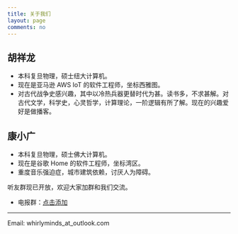 ```yaml
---
title: 关于我们
layout: page
comments: no
---
```


## 胡祥龙
  - 本科复旦物理，硕士纽大计算机。
  - 现在是亚马逊 AWS IoT 的软件工程师，坐标西雅图。
  - 对古代战争史感兴趣，其中以冷热兵器更替时代为甚。读书多，不求甚解。对古代文学，科学史，心灵哲学，计算理论，一阶逻辑有所了解。现在的兴趣爱好是做播客。

## 康小广
  - 本科复旦物理，硕士佛大计算机。
  - 现在是谷歌 Home 的软件工程师，坐标湾区。
  - 重度音乐强迫症，城市建筑依赖，讨厌人为障碍。

听友群现已开放，欢迎大家加群和我们交流。

- 电报群：[点击添加](https://t.me/whirlyminds)
<!-- - 微信： ![二维码](/assets/images/wechat.jpg) -->

----

Email: whirlyminds_at_outlook.com
